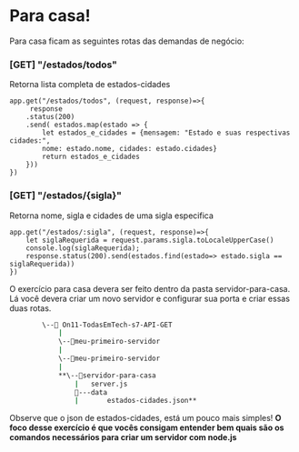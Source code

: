 # Para casa!

Para casa ficam as seguintes rotas das demandas de negócio:

### [GET] "/estados/todos"

Retorna lista completa de estados-cidades

````
app.get("/estados/todos", (request, response)=>{ 
     response
    .status(200)
    .send( estados.map(estado => {
        let estados_e_cidades = {mensagem: "Estado e suas respectivas cidades:",
        nome: estado.nome, cidades: estado.cidades}
        return estados_e_cidades
    }))
})
````




### [GET] "/estados/{sigla}"

Retorna nome, sigla e cidades de uma sigla especifica

````
app.get("/estados/:sigla", (request, response)=>{
    let siglaRequerida = request.params.sigla.toLocaleUpperCase()
    console.log(siglaRequerida);
    response.status(200).send(estados.find(estado=> estado.sigla == siglaRequerida))
})
````



O exercício para casa devera ser feito dentro da pasta servidor-para-casa. Lá você devera criar um novo servidor e configurar sua porta e criar essas duas rotas. 

```bash
		\--📂 On11-TodasEmTech-s7-API-GET
			|
			\--📂meu-primeiro-servidor
			|
			\--📂meu-primeiro-servidor
			|				
			**\--📂servidor-para-casa
			    |   server.js
			    📂---data
			    |       estados-cidades.json**
```

Observe que o json de estados-cidades, está um pouco mais simples! **O foco desse exercício é que vocês consigam entender bem quais são os comandos necessários para criar um servidor com node.js**
